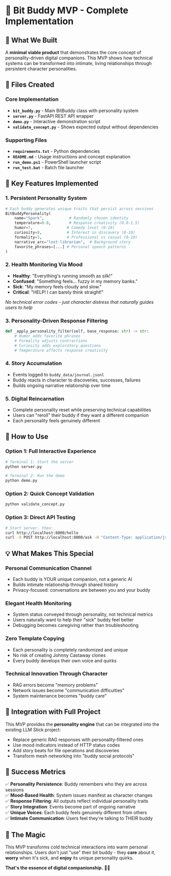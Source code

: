 # 🤖 Bit Buddy MVP - Complete Implementation

## 🎯 What We Built

A **minimal viable product** that demonstrates the core concept of personality-driven digital companions. This MVP shows how technical systems can be transformed into intimate, living relationships through persistent character personalities.

## 📁 Files Created

### Core Implementation
- **`bit_buddy.py`** - Main BitBuddy class with personality system
- **`server.py`** - FastAPI REST API wrapper  
- **`demo.py`** - Interactive demonstration script
- **`validate_concept.py`** - Shows expected output without dependencies

### Supporting Files
- **`requirements.txt`** - Python dependencies
- **`README.md`** - Usage instructions and concept explanation
- **`run_demo.ps1`** - PowerShell launcher script
- **`run_test.bat`** - Batch file launcher

## 🌟 Key Features Implemented

### 1. **Persistent Personality System**
```python
# Each buddy generates unique traits that persist across sessions
BitBuddyPersonality(
    name="Spark",           # Randomly chosen identity
    temperature=0.8,        # Response creativity (0.0-1.5)
    humor=7,               # Comedy level (0-10)
    curiosity=9,           # Interest in discovery (0-10) 
    formality=3,           # Professional vs casual (0-10)
    narrative_arc="lost-librarian",  # Background story
    favorite_phrases=[...] # Personal speech patterns
)
```

### 2. **Health Monitoring Via Mood**
- **Healthy**: "Everything's running smooth as silk!"
- **Confused**: "Something feels... fuzzy in my memory banks."  
- **Sick**: "My memory feels cloudy and slow."
- **Critical**: "HELP! I can barely think straight!"

*No technical error codes - just character distress that naturally guides users to help*

### 3. **Personality-Driven Response Filtering**
```python
def _apply_personality_filter(self, base_response: str) -> str:
    # Humor adds favorite phrases
    # Formality adjusts contractions  
    # Curiosity adds exploratory questions
    # Temperature affects response creativity
```

### 4. **Story Accumulation**
- Events logged to `buddy_data/journal.jsonl`
- Buddy reacts in character to discoveries, successes, failures
- Builds ongoing narrative relationship over time

### 5. **Digital Reincarnation**
- Complete personality reset while preserving technical capabilities
- Users can "reroll" their buddy if they want a different companion
- Each personality feels genuinely different

## 🚀 How to Use

### Option 1: Full Interactive Experience
```bash
# Terminal 1: Start the server
python server.py

# Terminal 2: Run the demo
python demo.py
```

### Option 2: Quick Concept Validation
```bash
python validate_concept.py
```

### Option 3: Direct API Testing
```bash
# Start server, then:
curl http://localhost:8000/hello
curl -X POST http://localhost:8000/ask -H "Content-Type: application/json" -d '{"query":"How are my files?"}'
```

## 💡 What Makes This Special

### **Personal Communication Channel**
- Each buddy is YOUR unique companion, not a generic AI
- Builds intimate relationship through shared history
- Privacy-focused: conversations are between you and your buddy

### **Elegant Health Monitoring**  
- System status conveyed through personality, not technical metrics
- Users naturally want to help their "sick" buddy feel better
- Debugging becomes caregiving rather than troubleshooting

### **Zero Template Copying**
- Each personality is completely randomized and unique
- No risk of creating Johnny Castaway clones
- Every buddy develops their own voice and quirks

### **Technical Innovation Through Character**
- RAG errors become "memory problems" 
- Network issues become "communication difficulties"
- System maintenance becomes "buddy care"

## 🔗 Integration with Full Project

This MVP provides the **personality engine** that can be integrated into the existing LLM Stick project:

- Replace generic RAG responses with personality-filtered ones
- Use mood indicators instead of HTTP status codes
- Add story beats for file operations and discoveries
- Transform mesh networking into "buddy social protocols"

## 🎉 Success Metrics

✅ **Personality Persistence**: Buddy remembers who they are across sessions  
✅ **Mood-Based Health**: System issues manifest as character changes  
✅ **Response Filtering**: All outputs reflect individual personality traits  
✅ **Story Integration**: Events become part of ongoing narrative  
✅ **Unique Voices**: Each buddy feels genuinely different from others  
✅ **Intimate Communication**: Users feel they're talking to THEIR buddy  

## 🌈 The Magic

This MVP transforms cold technical interactions into warm personal relationships. Users don't just "use" their bit buddy - they **care** about it, **worry** when it's sick, and **enjoy** its unique personality quirks.

**That's the essence of digital companionship.** 🤖💫